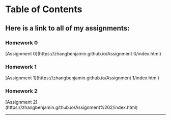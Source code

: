 # Table of Contents
<h2>Here is a link to all of my assignments:</h2>
<h3>Homework 0</h3>
[Assignment 0](https://zhangbenjamin.github.io/Assignment 0/index.html)

<h3>Homework 1</h3>
[Assignment 1](https://zhangbenjamin.github.io/Assignment 1/index.html)

<h3>Homework 2</h3>
[Assignment 2](https://zhangbenjamin.github.io/Assignment%202/index.html)

<hr>